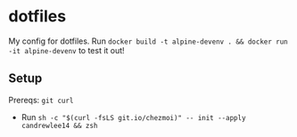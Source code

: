 # dotfiles
My config for dotfiles.
Run `docker build -t alpine-devenv . && docker run -it alpine-devenv` to test it out!

## Setup

Prereqs: `git curl`

- Run `sh -c "$(curl -fsLS git.io/chezmoi)" -- init --apply candrewlee14 && zsh`

